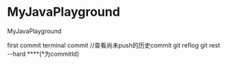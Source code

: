 # MyJavaPlayground
MyJavaPlayground

first commit
terminal commit
//查看尚未push的历史commit
git reflog 
git rest --hard ****(*为commitId)



